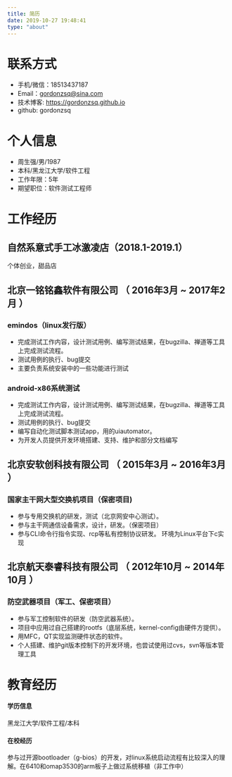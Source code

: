 ```yaml
---
title: 简历
date: 2019-10-27 19:48:41
type: "about"
---
```


# 联系方式

- 手机/微信：18513437187
- Email：gordonzsq@sina.com
- 技术博客: https://gordonzsq.github.io
- github: gordonzsq

# 个人信息

 - 周生强/男/1987 
 - 本科/黑龙江大学/软件工程
 - 工作年限：5年
 - 期望职位：软件测试工程师

# 工作经历
## 自然系意式手工冰激凌店（2018.1-2019.1）
 个体创业，甜品店

## 北京一铭铭鑫软件有限公司 （ 2016年3月 ~ 2017年2月 ）

### emindos（linux发行版）
- 完成测试工作内容，设计测试用例、编写测试结果，在bugzilla、禅道等工具上完成测试流程。
- 测试用例的执行、bug提交
- 主要负责系统安装中的一些功能进行测试


### android-x86系统测试
- 完成测试工作内容，设计测试用例、编写测试结果，在bugzilla、禅道等工具上完成测试流程。
- 测试用例的执行、bug提交
- 编写自动化测试脚本测试app，用的uiautomator。
- 为开发人员提供开发环境搭建、支持、维护和部分文档编写


  
## 北京安软创科技有限公司 （ 2015年3月 ~ 2016年3月 ）

### 国家主干网大型交换机项目（保密项目)
- 参与专用交换机的研发，测试（北京网安中心测试）。
- 参与主干网通信设备需求，设计，研发。（保密项目）
- 参与CLI命令行指令实现、rcp等私有控制协议研发。
环境为Linux平台下c实现

## 北京航天泰睿科技有限公司 （ 2012年10月 ~ 2014年10月 ）

### 防空武器项目（军工、保密项目）
- 参与军工控制软件的研发（防空武器系统）。
- 项目中应用过自己搭建的rootfs（底层系统，kernel-config由硬件方提供）。
- 用MFC，QT实现监测硬件状态的软件。
- 个人搭建、维护git版本控制下的开发环境，也尝试使用过cvs，svn等版本管理工具

# 教育经历
#### 学历信息
黑龙江大学/软件工程/本科
#### 在校经历
参与过开源bootloader（g-bios）的开发，对linux系统启动流程有比较深入的理解。在6410和omap3530的arm板子上做过系统移植（非工作中）
